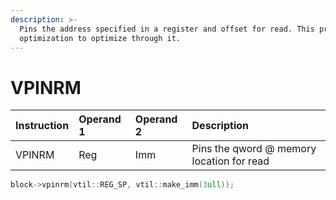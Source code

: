 ```yaml
---
description: >-
  Pins the address specified in a register and offset for read. This prevents
  optimization to optimize through it.
---
```


# VPINRM

| Instruction | Operand 1 | Operand 2 | Description |
| :--- | :--- | :--- | :--- |
| VPINRM | Reg | Imm | Pins the qword @ memory location for read |

```cpp
block->vpinrm(vtil::REG_SP, vtil::make_imm(3ull));
```


